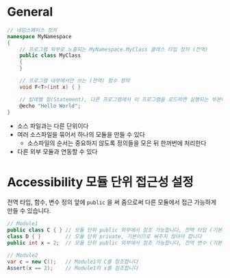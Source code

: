# General

```csharp
// 네임스페이스 정의
namespace MyNamespace
{
    // 프로그램 외부로 노출되는 MyNamespace.MyClass 클래스 타입 정의 (전역)
    public class MyClass
    {
    }

    // 프로그램 내부에서만 쓰는 (전역) 함수 정의
    void F<T>(int x) { }

    // 탑레벨 절(Statement), 다른 프로그램에서 이 프로그램을 로드하면 실행되는 부분이다
    @echo "Hello World";
}
```

- 소스 파일과는 다른 단위이다
- 여러 소스파일을 묶어서 하나의 모듈을 만들 수 있다
    - 소스파일의 순서는 중요하지 않도록 정의들을 모은 뒤 한꺼번에 처리한다
- 다른 외부 모듈과 연동할 수 있다

# Accessibility 모듈 단위 접근성 설정

전역 타입, 함수, 변수 정의 앞에 `public` 을 써 줌으로써 다른 모듈에서 접근 가능하게 만들 수 있습니다.

```csharp
// Module1
public class C { } // 모듈 단위 public 외부에서 참조 가능합니다, 전역 타입 (기본 private)
class D { }        // 모듈 단위 private, 기본이므로 써주지 않아야 합니다
public int x = 2;  // 모듈 단위 public 외부에서 참조 가능합니다, 전역 변수 (기본 private)
```

```csharp
// Module2
var c = new C();   // Module1의 C를 참조합니다
Assert(x == 2);    // Module1의 x를 참조합니다
```
